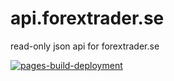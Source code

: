 # api.forextrader.se  
read-only json api for forextrader.se

[![pages-build-deployment](https://github.com/BullishVince/api.forextrader.se/actions/workflows/pages/pages-build-deployment/badge.svg)](https://github.com/BullishVince/api.forextrader.se/actions/workflows/pages/pages-build-deployment)
